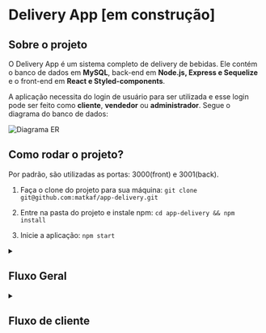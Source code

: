 # Delivery App [em construção]

## Sobre o projeto

O Delivery App é um sistema completo de delivery de bebidas. Ele contém o banco de dados em **MySQL**, back-end em **Node.js, Express e Sequelize** e o front-end em **React e Styled-components**.

A aplicação necessita do login de usuário para ser utilizada e esse login pode ser feito como **cliente**, **vendedor** ou **administrador**. Segue o diagrama do banco de dados:

![Diagrama ER](./assets/readme/eer.png)

## Como rodar o projeto?

Por padrão, são utilizadas as portas: 3000(front) e 3001(back).

1. Faça o clone do projeto para sua máquina:
`git clone git@github.com:matkaf/app-delivery.git`

2. Entre na pasta do projeto e instale npm:
`cd app-delivery && npm install`

3. Inicie a aplicação:
`npm start`

<details>

  <summary>

  ## Fluxo Geral
  </summary>

  ### Tela de Cadastro:
  Uma pessoa pode se registrar como cliente no site enviando:
  - [x] Um nome com mais de 12 caracteres
  - [x] Um e-mail válido
  - [x] Uma senha com mais de 6 caracteres

  ### Tela de login:
  - [x] Verifica o usuário no banco de dados
  - [x] Verifica email e senha
  - [x] Redireciona para a URL correspondente à função (customer, seller ou admin)

</details>

<details>

  <summary>

  ## Fluxo de cliente
  </summary>

  ### Na URL `customer/products` o cliente pode:
  - [x] Visualizar a lista de bebidas disponíveis
  - [x] Adicionar itens ao carrinho
  - [x] Visualizar o valor total dos itens adicionados ao carrinho

  ### Na URL `customer/checkout` o cliente pode:
  - [x] Ver o resumo dos itens no carrinho
  - [x] Ver o preço de cada item e o preço total
  - [x] Remover itens do carrinho
  - [x] Finalizar o pedido

  ### Na URL `customer/orders/` o cliente pode:
  - [x] Visualizar seus pedidos

  - [x] Ver o status de cada um deles

  ### Na URL `customer/orders/:id` o cliente pode:
  - [x] Visualizar os detalhes de determinado pedido

  - [x] Ver seu status
</details>

